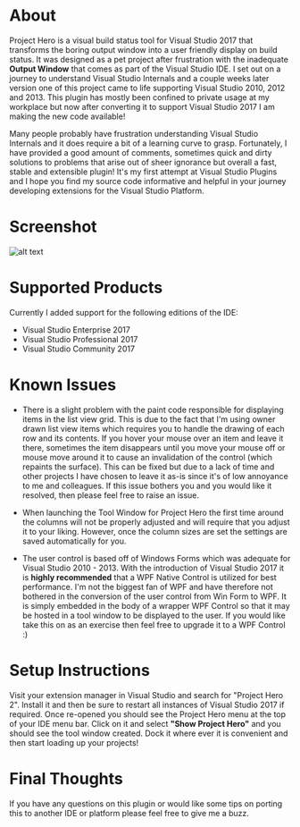 # About

Project Hero is a visual build status tool for Visual Studio 2017 that transforms the boring output window into a user friendly display on build status. It was designed as a pet project after frustration with the inadequate **Output Window** that comes as part of the Visual Studio IDE. I set out on a journey to understand Visual Studio Internals and a couple weeks later version one of this project came to life supporting Visual Studio 2010, 2012 and 2013. This plugin has mostly been confined to private usage at my workplace but now after converting it to support Visual Studio 2017 I am making the new code available!

Many people probably have frustration understanding Visual Studio Internals and it does require a bit of a learning curve to grasp. Fortunately, I have provided a good amount of comments, sometimes quick and dirty solutions to problems that arise out of sheer ignorance but overall a fast, stable and extensible plugin! It's my first attempt at Visual Studio Plugins and I hope you find my source code informative and helpful in your journey developing extensions for the Visual Studio Platform.

# Screenshot
![alt text](https://redorc.github.io/ProjectHero2/1.png "Project Hero 2 loaded in Visual Studio 2017 Enterprise")

# Supported Products

Currently I added support for the following editions of the IDE:

* Visual Studio Enterprise 2017
* Visual Studio Professional 2017
* Visual Studio Community 2017

# Known Issues

* There is a slight problem with the paint code responsible for displaying items in the list view grid. This is due to the fact that I'm using owner drawn list view items which requires you to handle the drawing of each row and its contents. If you hover your mouse over an item and leave it there, sometimes the item disappears until you move your mouse off or mouse move around it to cause an invalidation of the control (which repaints the surface). This can be fixed but due to a lack of time and other projects I have chosen to leave it as-is since it's of low annoyance to me and colleagues. If this issue bothers you and you would like it resolved, then please feel free to raise an issue.

* When launching the Tool Window for Project Hero the first time around the columns will not be properly adjusted and will require that you adjust it to your liking. However, once the column sizes are set the settings are saved automatically for you.

* The user control is based off of Windows Forms which was adequate for Visual Studio 2010 - 2013. With the introduction of Visual Studio 2017 it is **highly recommended** that a WPF Native Control is utilized for best performance. I'm not the biggest fan of WPF and have therefore not bothered in the conversion of the user control from Win Form to WPF. It is simply embedded in the body of a wrapper WPF Control so that it may be hosted in a tool window to be displayed to the user. If you would like take this on as an exercise then feel free to upgrade it to a WPF Control :)

# Setup Instructions

Visit your extension manager in Visual Studio and search for "Project Hero 2". Install it and then be sure to restart all instances of Visual Studio 2017 if required. Once re-opened you should see the Project Hero menu at the top of your IDE menu bar. Click on it and select **"Show Project Hero"** and you should see the tool window created. Dock it where ever it is convenient and then start loading up your projects! 

# Final Thoughts

If you have any questions on this plugin or would like some tips on porting this to another IDE or platform please feel free to give me a buzz.
